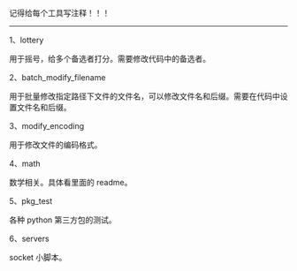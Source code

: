 记得给每个工具写注释！！！

---

1、lottery

用于摇号，给多个备选者打分。需要修改代码中的备选者。



2、batch_modify_filename

用于批量修改指定路径下文件的文件名，可以修改文件名和后缀。需要在代码中设置文件名和后缀。



3、modify_encoding

用于修改文件的编码格式。



4、math

数学相关。具体看里面的 readme。



5、pkg_test

各种 python 第三方包的测试。



6、servers

socket 小脚本。

